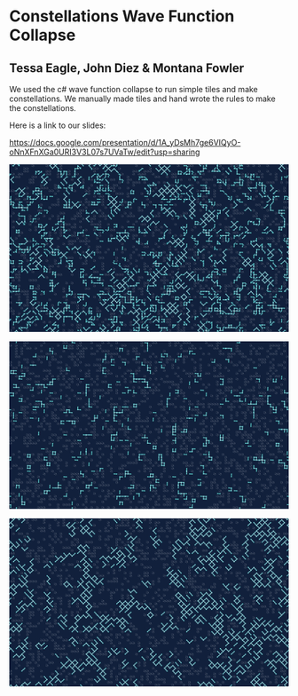 # Constellations Wave Function Collapse
## Tessa Eagle, John Diez & Montana Fowler

We used the c# wave function collapse to run simple tiles and make constellations.  We manually made tiles and hand wrote the rules to make the constellations.

Here is a link to our slides:

https://docs.google.com/presentation/d/1A_yDsMh7ge6VIQyO-oNnXFnXGa0URI3V3L07s7UVaTw/edit?usp=sharing

![some bugs but our both angles result](
https://raw.githubusercontent.com/montanafowler/constellations/master/1%20Constellation%200.png)

![just 90 degree angles](https://raw.githubusercontent.com/montanafowler/constellations/master/2%20Constellation%201.png)

![just 45 degree angles](https://raw.githubusercontent.com/montanafowler/constellations/master/3%20Constellation%200.png)

